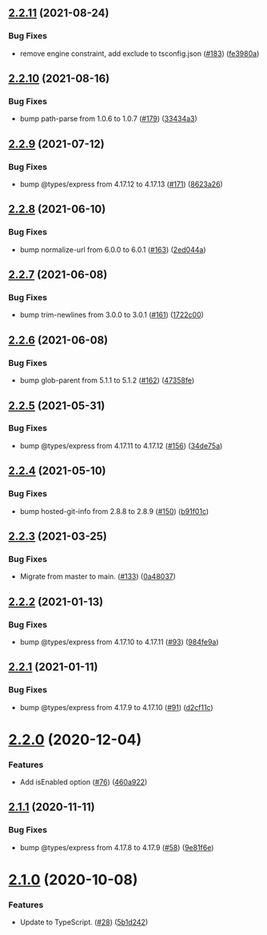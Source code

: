 ## [2.2.11](https://github.com/thenativeweb/forcedomain/compare/2.2.10...2.2.11) (2021-08-24)


### Bug Fixes

* remove engine constraint, add exclude to tsconfig.json ([#183](https://github.com/thenativeweb/forcedomain/issues/183)) ([fe3980a](https://github.com/thenativeweb/forcedomain/commit/fe3980a7524f6288e417234c21a70fe875a94de8))

## [2.2.10](https://github.com/thenativeweb/forcedomain/compare/2.2.9...2.2.10) (2021-08-16)


### Bug Fixes

* bump path-parse from 1.0.6 to 1.0.7 ([#179](https://github.com/thenativeweb/forcedomain/issues/179)) ([33434a3](https://github.com/thenativeweb/forcedomain/commit/33434a3ac9e513d8e78713507b472636f7e14a46))

## [2.2.9](https://github.com/thenativeweb/forcedomain/compare/2.2.8...2.2.9) (2021-07-12)


### Bug Fixes

* bump @types/express from 4.17.12 to 4.17.13 ([#171](https://github.com/thenativeweb/forcedomain/issues/171)) ([8623a26](https://github.com/thenativeweb/forcedomain/commit/8623a268fb7e3b213d02c8d082729da58d6c03ea))

## [2.2.8](https://github.com/thenativeweb/forcedomain/compare/2.2.7...2.2.8) (2021-06-10)


### Bug Fixes

* bump normalize-url from 6.0.0 to 6.0.1 ([#163](https://github.com/thenativeweb/forcedomain/issues/163)) ([2ed044a](https://github.com/thenativeweb/forcedomain/commit/2ed044a6f90328180e22ee283561fa3a52406d75))

## [2.2.7](https://github.com/thenativeweb/forcedomain/compare/2.2.6...2.2.7) (2021-06-08)


### Bug Fixes

* bump trim-newlines from 3.0.0 to 3.0.1 ([#161](https://github.com/thenativeweb/forcedomain/issues/161)) ([1722c00](https://github.com/thenativeweb/forcedomain/commit/1722c00bc68c87b283f4e54b1885e2c2f12dfd5a))

## [2.2.6](https://github.com/thenativeweb/forcedomain/compare/2.2.5...2.2.6) (2021-06-08)


### Bug Fixes

* bump glob-parent from 5.1.1 to 5.1.2 ([#162](https://github.com/thenativeweb/forcedomain/issues/162)) ([47358fe](https://github.com/thenativeweb/forcedomain/commit/47358fed2d322a9dc9ae305639af02b3084bca63))

## [2.2.5](https://github.com/thenativeweb/forcedomain/compare/2.2.4...2.2.5) (2021-05-31)


### Bug Fixes

* bump @types/express from 4.17.11 to 4.17.12 ([#156](https://github.com/thenativeweb/forcedomain/issues/156)) ([34de75a](https://github.com/thenativeweb/forcedomain/commit/34de75a557c967fea0914cb4ade1a9309a409d74))

## [2.2.4](https://github.com/thenativeweb/forcedomain/compare/2.2.3...2.2.4) (2021-05-10)


### Bug Fixes

* bump hosted-git-info from 2.8.8 to 2.8.9 ([#150](https://github.com/thenativeweb/forcedomain/issues/150)) ([b91f01c](https://github.com/thenativeweb/forcedomain/commit/b91f01c2485def56fe684a382af35c48802b1b9b))

## [2.2.3](https://github.com/thenativeweb/forcedomain/compare/2.2.2...2.2.3) (2021-03-25)


### Bug Fixes

* Migrate from master to main. ([#133](https://github.com/thenativeweb/forcedomain/issues/133)) ([0a48037](https://github.com/thenativeweb/forcedomain/commit/0a4803771b8caeb4ae6c333e5b88179b25a96239))

## [2.2.2](https://github.com/thenativeweb/forcedomain/compare/2.2.1...2.2.2) (2021-01-13)


### Bug Fixes

* bump @types/express from 4.17.10 to 4.17.11 ([#93](https://github.com/thenativeweb/forcedomain/issues/93)) ([984fe9a](https://github.com/thenativeweb/forcedomain/commit/984fe9add2cc1aeb85ec19e2e0564a423190db5d))

## [2.2.1](https://github.com/thenativeweb/forcedomain/compare/2.2.0...2.2.1) (2021-01-11)


### Bug Fixes

* bump @types/express from 4.17.9 to 4.17.10 ([#91](https://github.com/thenativeweb/forcedomain/issues/91)) ([d2cf11c](https://github.com/thenativeweb/forcedomain/commit/d2cf11c8d56f3abbf1737094b1e25c70d9f45104))

# [2.2.0](https://github.com/thenativeweb/forcedomain/compare/2.1.1...2.2.0) (2020-12-04)


### Features

* Add isEnabled option ([#76](https://github.com/thenativeweb/forcedomain/issues/76)) ([460a922](https://github.com/thenativeweb/forcedomain/commit/460a922010437aadfeb7b659710751f79675bd2f))

## [2.1.1](https://github.com/thenativeweb/forcedomain/compare/2.1.0...2.1.1) (2020-11-11)


### Bug Fixes

* bump @types/express from 4.17.8 to 4.17.9 ([#58](https://github.com/thenativeweb/forcedomain/issues/58)) ([9e81f6e](https://github.com/thenativeweb/forcedomain/commit/9e81f6e8a33105f14ed8d4afa7607bc0eb0dd038))

# [2.1.0](https://github.com/thenativeweb/forcedomain/compare/v2.0.1...2.1.0) (2020-10-08)


### Features

* Update to TypeScript. ([#28](https://github.com/thenativeweb/forcedomain/issues/28)) ([5b1d242](https://github.com/thenativeweb/forcedomain/commit/5b1d242ba5a993d97d889a0193bbd6530c4b1ade))
